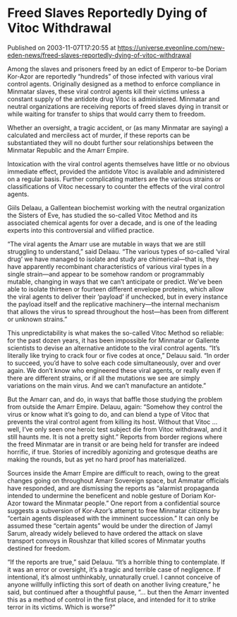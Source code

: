 # Freed Slaves Reportedly Dying of Vitoc Withdrawal
Published on 2003-11-07T17:20:55 at https://universe.eveonline.com/new-eden-news/freed-slaves-reportedly-dying-of-vitoc-withdrawal

Among the slaves and prisoners freed by an edict of Emperor to-be Doriam Kor-Azor are reportedly “hundreds” of those infected with various viral control agents. Originally designed as a method to enforce compliance in Minmatar slaves, these viral control agents kill their victims unless a constant supply of the antidote drug Vitoc is administered. Minmatar and neutral organizations are receiving reports of freed slaves dying in transit or while waiting for transfer to ships that would carry them to freedom. 

Whether an oversight, a tragic accident, or (as many Minmatar are saying) a calculated and merciless act of murder, if these reports can be substantiated they will no doubt further sour relationships between the Minmatar Republic and the Amarr Empire. 

Intoxication with the viral control agents themselves have little or no obvious immediate effect, provided the antidote Vitoc is available and administered on a regular basis. Further complicating matters are the various strains or classifications of Vitoc necessary to counter the effects of the viral control agents. 

Giils Delaau, a Gallentean biochemist working with the neutral organization the Sisters of Eve, has studied the so-called Vitoc Method and its associated chemical agents for over a decade, and is one of the leading experts into this controversial and vilified practice. 

“The viral agents the Amarr use are mutable in ways that we are still struggling to understand,” said Delaau. “The various types of so-called ‘viral drug’ we have managed to isolate and study are chimerical—that is, they have apparently recombinant characteristics of various viral types in a single strain—and appear to be somehow random or programmably mutable, changing in ways that we can’t anticipate or predict. We’ve been able to isolate thirteen or fourteen different envelope proteins, which allow the viral agents to deliver their ‘payload’ if unchecked, but in every instance the payload itself and the replicative machinery—the internal mechanism that allows the virus to spread throughout the host—has been from different or unknown strains.” 

This unpredictability is what makes the so-called Vitoc Method so reliable: for the past dozen years, it has been impossible for Minmatar or Gallente scientists to devise an alternative antidote to the viral control agents. “It’s literally like trying to crack four or five codes at once,” Delauu said. “In order to succeed, you’d have to solve each code simultaneously, over and over again. We don’t know who engineered these viral agents, or really even if there are different strains, or if all the mutations we see are simply variations on the main virus. And we can’t manufacture an antidote.” 

But the Amarr can, and do, in ways that baffle those studying the problem from outside the Amarr Empire. Delauu, again: “Somehow they control the virus or know what it’s going to do, and can blend a type of Vitoc that prevents the viral control agent from killing its host. Without that Vitoc … well, I’ve only seen one heroic test subject die from Vitoc withdrawal, and it still haunts me. It is not a pretty sight.” Reports from border regions where the freed Minmatar are in transit or are being held for transfer are indeed horrific, if true. Stories of incredibly agonizing and grotesque deaths are making the rounds, but as yet no hard proof has materialized. 

Sources inside the Amarr Empire are difficult to reach, owing to the great changes going on throughout Amarr Sovereign space, but Ammatar officials have responded, and are dismissing the reports as “alarmist propaganda intended to undermine the beneficent and noble gesture of Doriam Kor-Azor toward the Minmatar people.” One report from a confidential source suggests a subversion of Kor-Azor’s attempt to free Minmatar citizens by “certain agents displeased with the imminent succession.” It can only be assumed these “certain agents” would be under the direction of Jamyl Sarum, already widely believed to have ordered the attack on slave transport convoys in Roushzar that killed scores of Minmatar youths destined for freedom. 

“If the reports are true,” said Delauu. “It’s a horrible thing to contemplate. If it was an error or oversight, it’s a tragic and terrible case of negligence. If intentional, it’s almost unthinkably, unnaturally cruel. I cannot conceive of anyone willfully inflicting this sort of death on another living creature,” he said, but continued after a thoughtful pause, “… but then the Amarr invented this as a method of control in the first place, and intended for it to strike terror in its victims. Which is worse?”
